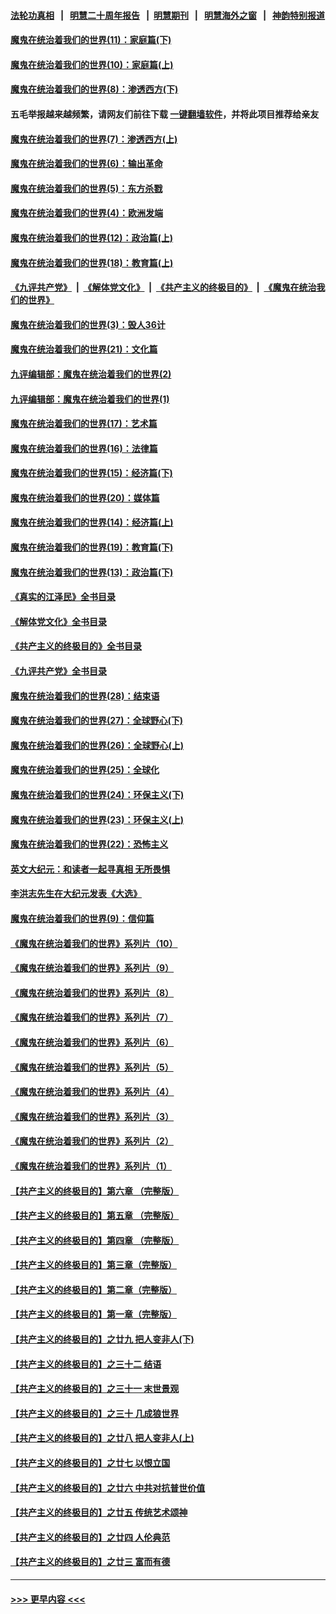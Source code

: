 #### [法轮功真相](https://github.com/gfw-breaker/truth/blob/master/README.md?t=0) &nbsp;&nbsp;|&nbsp;&nbsp; [明慧二十周年报告](https://github.com/gfw-breaker/mh-reports/blob/master/README.md?t=0) &nbsp;&nbsp;|&nbsp;&nbsp;[明慧期刊](https://github.com/gfw-breaker/mh-qikan) &nbsp;&nbsp;|&nbsp;&nbsp; [明慧海外之窗](https://github.com/gfw-breaker/mh-news/blob/master/README.md?t=0) &nbsp;&nbsp;|&nbsp;&nbsp; [神韵特别报道](https://github.com/gfw-breaker/mh-news/blob/master/shenyun.md?t=0)
#### [魔鬼在统治着我们的世界(11)：家庭篇(下)](../pages/nsc422/n10440961.md?t=12071901) 
#### [魔鬼在统治着我们的世界(10)：家庭篇(上)](../pages/nsc422/n10435448.md?t=12071901) 
#### [魔鬼在统治着我们的世界(8)：渗透西方(下)](../pages/nsc422/n10429603.md?t=12071901) 
#### 五毛举报越来越频繁，请网友们前往下载 [一键翻墙软件](https://github.com/gfw-breaker/ssr-accounts)，并将此项目推荐给亲友
#### [魔鬼在统治着我们的世界(7)：渗透西方(上)](../pages/nsc422/n10426013.md?t=12071901) 
#### [魔鬼在统治着我们的世界(6)：输出革命](../pages/nsc422/n10421536.md?t=12071901) 
#### [魔鬼在统治着我们的世界(5)：东方杀戮](../pages/nsc422/n10417707.md?t=12071901) 
#### [魔鬼在统治着我们的世界(4)：欧洲发端](../pages/nsc422/n10414890.md?t=12071901) 
#### [魔鬼在统治着我们的世界(12)：政治篇(上)](../pages/nsc422/n10444576.md?t=12071901) 
#### [魔鬼在统治着我们的世界(18)：教育篇(上)](../pages/nsc422/n10526970.md?t=12071901) 
#### [《九评共产党》](https://github.com/begood0513/9ping.md/blob/master/README.md) &nbsp;|&nbsp; [《解体党文化》](../../../../jtdwh.md/blob/master/README.md)  &nbsp;|&nbsp; [《共产主义的终极目的》](../../../../gczydzjmd.md/blob/master/README.md) &nbsp;|&nbsp; [《魔鬼在统治我们的世界》](../../../../mgztzwmdsj.md/blob/master/README.md) 
#### [魔鬼在统治着我们的世界(3)：毁人36计](../pages/nsc422/n10411583.md?t=12071901) 
#### [魔鬼在统治着我们的世界(21)：文化篇](../pages/nsc422/n10597706.md?t=12071901) 
#### [九评编辑部：魔鬼在统治着我们的世界(2)](../pages/nsc422/n10410036.md?t=12071901) 
#### [九评编辑部：魔鬼在统治着我们的世界(1)](../pages/nsc422/n10406825.md?t=12071901) 
#### [魔鬼在统治着我们的世界(17)：艺术篇](../pages/nsc422/n10499093.md?t=12071901) 
#### [魔鬼在统治着我们的世界(16)：法律篇](../pages/nsc422/n10485969.md?t=12071901) 
#### [魔鬼在统治着我们的世界(15)：经济篇(下)](../pages/nsc422/n10469975.md?t=12071901) 
#### [魔鬼在统治着我们的世界(20)：媒体篇](../pages/nsc422/n10586579.md?t=12071901) 
#### [魔鬼在统治着我们的世界(14)：经济篇(上)](../pages/nsc422/n10457370.md?t=12071901) 
#### [魔鬼在统治着我们的世界(19)：教育篇(下)](../pages/nsc422/n10564808.md?t=12071901) 
#### [魔鬼在统治着我们的世界(13)：政治篇(下)](../pages/nsc422/n10448270.md?t=12071901) 
#### [《真实的江泽民》全书目录](../pages/nsc422/n13721399.md?t=12071901) 
#### [《解体党文化》全书目录](../pages/nsc422/n13721157.md?t=12071901) 
#### [《共产主义的终极目的》全书目录](../pages/nsc422/n13721048.md?t=12071901) 
#### [《九评共产党》全书目录](../pages/nsc422/n13708085.md?t=12071901) 
#### [魔鬼在统治着我们的世界(28)：结束语](../pages/nsc422/n10936246.md?t=12071901) 
#### [魔鬼在统治着我们的世界(27)：全球野心(下)](../pages/nsc422/n10928319.md?t=12071901) 
#### [魔鬼在统治着我们的世界(26)：全球野心(上)](../pages/nsc422/n10900318.md?t=12071901) 
#### [魔鬼在统治着我们的世界(25)：全球化](../pages/nsc422/n10788205.md?t=12071901) 
#### [魔鬼在统治着我们的世界(24)：环保主义(下)](../pages/nsc422/n10695307.md?t=12071901) 
#### [魔鬼在统治着我们的世界(23)：环保主义(上)](../pages/nsc422/n10688613.md?t=12071901) 
#### [魔鬼在统治着我们的世界(22)：恐怖主义](../pages/nsc422/n10614727.md?t=12071901) 
#### [英文大纪元：和读者一起寻真相 无所畏惧](../pages/nsc422/n12542027.md?t=12071901) 
#### [李洪志先生在大纪元发表《大选》](../pages/nsc422/n12534746.md?t=12071901) 
#### [魔鬼在统治着我们的世界(9)：信仰篇](../pages/nsc422/n10432159.md?t=12071901) 
#### [《魔鬼在统治着我们的世界》系列片（10）](../pages/nsc422/n12292670.md?t=12071901) 
#### [《魔鬼在统治着我们的世界》系列片（9）](../pages/nsc422/n12290859.md?t=12071901) 
#### [《魔鬼在统治着我们的世界》系列片（8）](../pages/nsc422/n12287445.md?t=12071901) 
#### [《魔鬼在统治着我们的世界》系列片（7）](../pages/nsc422/n12283425.md?t=12071901) 
#### [《魔鬼在统治着我们的世界》系列片（6）](../pages/nsc422/n12282314.md?t=12071901) 
#### [《魔鬼在统治着我们的世界》系列片（5）](../pages/nsc422/n12281419.md?t=12071901) 
#### [《魔鬼在统治着我们的世界》系列片（4）](../pages/nsc422/n12274024.md?t=12071901) 
#### [《魔鬼在统治着我们的世界》系列片（3）](../pages/nsc422/n12271322.md?t=12071901) 
#### [《魔鬼在统治着我们的世界》系列片（2）](../pages/nsc422/n12269049.md?t=12071901) 
#### [《魔鬼在统治着我们的世界》系列片（1）](../pages/nsc422/n12267575.md?t=12071901) 
#### [【共产主义的终极目的】第六章 （完整版）](../pages/nsc422/n11428913.md?t=12071901) 
#### [【共产主义的终极目的】第五章 （完整版）](../pages/nsc422/n11428912.md?t=12071901) 
#### [【共产主义的终极目的】第四章 （完整版）](../pages/nsc422/n11428907.md?t=12071901) 
#### [【共产主义的终极目的】第三章（完整版）](../pages/nsc422/n11428848.md?t=12071901) 
#### [【共产主义的终极目的】第二章（完整版）](../pages/nsc422/n11428831.md?t=12071901) 
#### [【共产主义的终极目的】第一章（完整版）](../pages/nsc422/n11417651.md?t=12071901) 
#### [【共产主义的终极目的】之廿九 把人变非人(下)](../pages/nsc422/n11344140.md?t=12071901) 
#### [【共产主义的终极目的】之三十二 结语](../pages/nsc422/n11360535.md?t=12071901) 
#### [【共产主义的终极目的】之三十一 末世景观](../pages/nsc422/n11351129.md?t=12071901) 
#### [【共产主义的终极目的】之三十 几成狼世界](../pages/nsc422/n11348280.md?t=12071901) 
#### [【共产主义的终极目的】之廿八 把人变非人(上)](../pages/nsc422/n11340492.md?t=12071901) 
#### [【共产主义的终极目的】之廿七 以恨立国](../pages/nsc422/n11336944.md?t=12071901) 
#### [【共产主义的终极目的】之廿六 中共对抗普世价值](../pages/nsc422/n11324785.md?t=12071901) 
#### [【共产主义的终极目的】之廿五 传统艺术颂神](../pages/nsc422/n11296396.md?t=12071901) 
#### [【共产主义的终极目的】之廿四 人伦典范](../pages/nsc422/n11296397.md?t=12071901) 
#### [【共产主义的终极目的】之廿三 富而有德](../pages/nsc422/n11283598.md?t=12071901) 

----
#### [ >>> 更早内容 <<< ](../indexes/nsc422-earlier.md)
